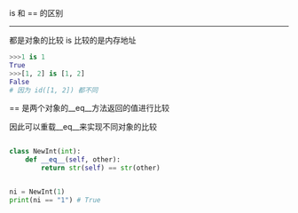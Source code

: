 is 和 == 的区别

---

都是对象的比较
is 比较的是内存地址

```python
>>>1 is 1
True
>>>[1, 2] is [1, 2]
False
# 因为 id([1, 2]) 都不同
```

== 是两个对象的__eq__方法返回的值进行比较

因此可以重载__eq__来实现不同对象的比较

```python

class NewInt(int):
    def __eq__(self, other):
        return str(self) == str(other)


ni = NewInt(1)
print(ni == "1") # True

```


